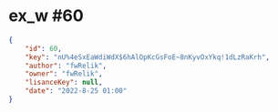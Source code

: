 
# ex_w #60
                
```JSON
{
    "id": 60,
    "key": "nU%4eSxEaWdiWdX$6hAlOpKcGsFoE~8nKyvOxYkq!1dLzRaKrh",
    "author": "fwRelik",
    "owner": "fwRelik",
    "lisanceKey": null,
    "date": "2022-8-25 01:00"
}
```
